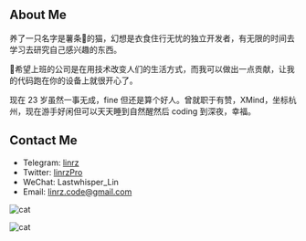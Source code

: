 ## About Me

养了一只名字是薯条🍟的猫，幻想是衣食住行无忧的独立开发者，有无限的时间去学习去研究自己感兴趣的东西。  

希望上班的公司是在用技术改变人们的生活方式，而我可以做出一点贡献，让我的代码跑在你的设备上就很开心了。

现在 23 岁虽然一事无成，fine 但还是算个好人。曾就职于有赞，XMind，坐标杭州，现在游手好闲但可以天天睡到自然醒然后 coding 到深夜，幸福。

## Contact Me
- Telegram: [linrz](https://telegram.me/linrz)
- Twitter: [linrzPro](https://twitter.com/linrzPro)
- WeChat: Lastwhisper_Lin
- Email: [linrz.code@gmail.com](mailto:linrz.code@gmail.com)

![cat](http://img.lastwhisper.cn/WechatIMG341.jpeg)  

![cat](http://img.lastwhisper.cn/WechatIMG342.jpeg)